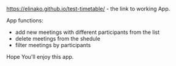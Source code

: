 
https://elinako.github.io/test-timetable/ - the link to working App.

App functions:

- add new meetings with different participants from the list
- delete meetings from the shedule
- filter meetings by participants

Hope You'll enjoy this app. 

